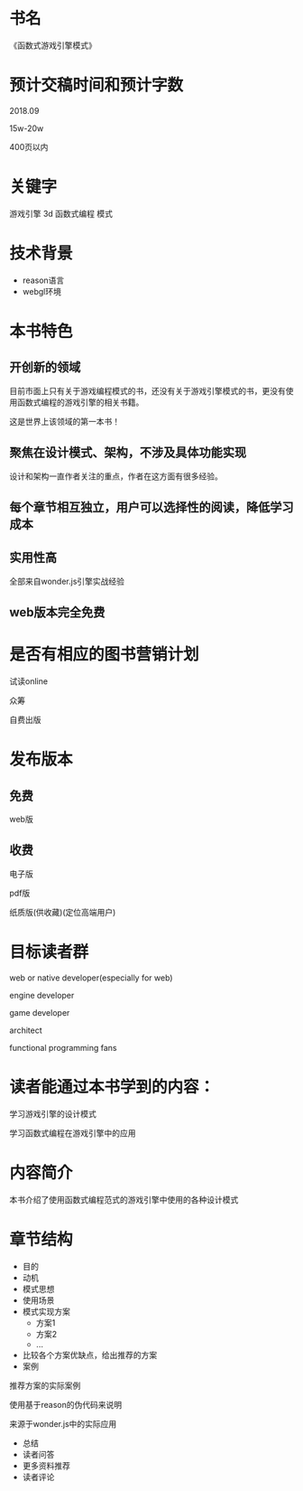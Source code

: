 # 书名
《函数式游戏引擎模式》


# 预计交稿时间和预计字数
2018.09

15w-20w

400页以内


# 关键字
游戏引擎 3d 函数式编程 模式





# 技术背景

- reason语言
- webgl环境




# 本书特色
## 开创新的领域
目前市面上只有关于游戏编程模式的书，还没有关于游戏引擎模式的书，更没有使用函数式编程的游戏引擎的相关书籍。

这是世界上该领域的第一本书！

## 聚焦在设计模式、架构，不涉及具体功能实现
设计和架构一直作者关注的重点，作者在这方面有很多经验。


## 每个章节相互独立，用户可以选择性的阅读，降低学习成本


## 实用性高
全部来自wonder.js引擎实战经验


## web版本完全免费


# 是否有相应的图书营销计划
试读online

众筹

自费出版


# 发布版本

## 免费
web版

## 收费

电子版

pdf版

纸质版(供收藏)(定位高端用户)





# 目标读者群

web or native developer(especially for web)

engine developer

game developer

architect

functional programming fans


# 读者能通过本书学到的内容：
学习游戏引擎的设计模式

学习函数式编程在游戏引擎中的应用




# 内容简介

本书介绍了使用函数式编程范式的游戏引擎中使用的各种设计模式


# 章节结构

- 目的
- 动机
- 模式思想
- 使用场景
- 模式实现方案
    - 方案1
    - 方案2
    - ...
- 比较各个方案优缺点，给出推荐的方案
- 案例

推荐方案的实际案例

使用基于reason的伪代码来说明

来源于wonder.js中的实际应用

- 总结
- 读者问答
- 更多资料推荐
- 读者评论






